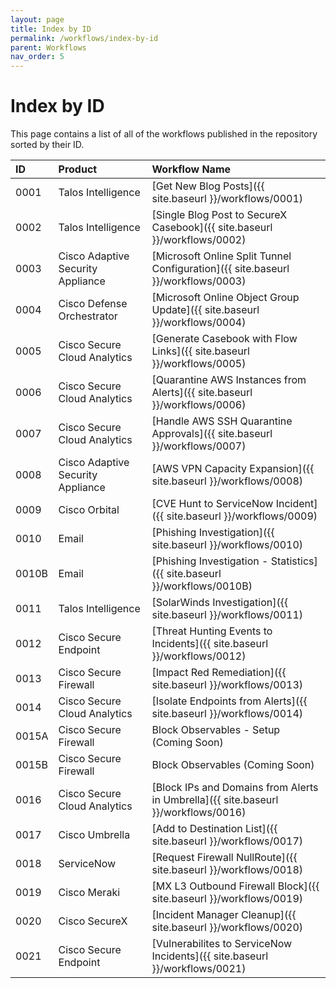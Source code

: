 ```yaml
---
layout: page
title: Index by ID
permalink: /workflows/index-by-id
parent: Workflows
nav_order: 5
---
```


# Index by ID
This page contains a list of all of the workflows published in the repository sorted by their ID.

| ID   | Product | Workflow Name |
|:-----|:--------|:--------------|
| 0001 | Talos Intelligence | [Get New Blog Posts]({{ site.baseurl }}/workflows/0001) |
| 0002 | Talos Intelligence | [Single Blog Post to SecureX Casebook]({{ site.baseurl }}/workflows/0002) |
| 0003 | Cisco Adaptive Security Appliance | [Microsoft Online Split Tunnel Configuration]({{ site.baseurl }}/workflows/0003) |
| 0004 | Cisco Defense Orchestrator | [Microsoft Online Object Group Update]({{ site.baseurl }}/workflows/0004) |
| 0005 | Cisco Secure Cloud Analytics | [Generate Casebook with Flow Links]({{ site.baseurl }}/workflows/0005) |
| 0006 | Cisco Secure Cloud Analytics | [Quarantine AWS Instances from Alerts]({{ site.baseurl }}/workflows/0006) |
| 0007 | Cisco Secure Cloud Analytics | [Handle AWS SSH Quarantine Approvals]({{ site.baseurl }}/workflows/0007) |
| 0008 | Cisco Adaptive Security Appliance | [AWS VPN Capacity Expansion]({{ site.baseurl }}/workflows/0008) |
| 0009 | Cisco Orbital | [CVE Hunt to ServiceNow Incident]({{ site.baseurl }}/workflows/0009) |
| 0010 | Email | [Phishing Investigation]({{ site.baseurl }}/workflows/0010) |
| 0010B | Email | [Phishing Investigation - Statistics]({{ site.baseurl }}/workflows/0010B) |
| 0011 | Talos Intelligence | [SolarWinds Investigation]({{ site.baseurl }}/workflows/0011) |
| 0012 | Cisco Secure Endpoint | [Threat Hunting Events to Incidents]({{ site.baseurl }}/workflows/0012) |
| 0013 | Cisco Secure Firewall | [Impact Red Remediation]({{ site.baseurl }}/workflows/0013) |
| 0014 | Cisco Secure Cloud Analytics | [Isolate Endpoints from Alerts]({{ site.baseurl }}/workflows/0014) |
| 0015A | Cisco Secure Firewall | Block Observables - Setup (Coming Soon) |
| 0015B | Cisco Secure Firewall | Block Observables (Coming Soon) |
| 0016 | Cisco Secure Cloud Analytics | [Block IPs and Domains from Alerts in Umbrella]({{ site.baseurl }}/workflows/0016) |
| 0017 | Cisco Umbrella | [Add to Destination List]({{ site.baseurl }}/workflows/0017) |
| 0018 | ServiceNow | [Request Firewall NullRoute]({{ site.baseurl }}/workflows/0018) |
| 0019 | Cisco Meraki | [MX L3 Outbound Firewall Block]({{ site.baseurl }}/workflows/0019) |
| 0020 | Cisco SecureX | [Incident Manager Cleanup]({{ site.baseurl }}/workflows/0020) |
| 0021 | Cisco Secure Endpoint | [Vulnerabilites to ServiceNow Incidents]({{ site.baseurl }}/workflows/0021) |
